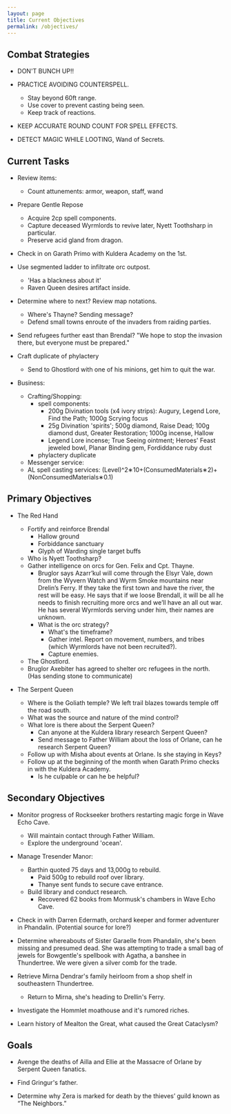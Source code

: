 ```yaml
---
layout: page
title: Current Objectives
permalink: /objectives/
---
```

## Combat Strategies

- DON'T BUNCH UP!!

- PRACTICE AVOIDING COUNTERSPELL.
  - Stay beyond 60ft range.
  - Use cover to prevent casting being seen.
  - Keep track of reactions.

- KEEP ACCURATE ROUND COUNT FOR SPELL EFFECTS.

- DETECT MAGIC WHILE LOOTING, Wand of Secrets.

## Current Tasks

- Review items: 
  - Count attunements: armor, weapon, staff, wand

- Prepare Gentle Repose
  - Acquire 2cp spell components.
  - Capture deceased Wyrmlords to revive later, Nyett Toothsharp in particular.
  - Preserve acid gland from dragon.

- Check in on Garath Primo with Kuldera Academy on the 1st.

- Use segmented ladder to infiltrate orc outpost.
  - 'Has a blackness about it'
  - Raven Queen desires artifact inside.

- Determine where to next? Review map notations.
  - Where's Thayne? Sending message?
  - Defend small towns enroute of the invaders from raiding parties.

- Send refugees further east than Brendal? "We hope to stop the invasion there, but everyone must be prepared."

- Craft duplicate of phylactery
  - Send to Ghostlord with one of his minions, get him to quit the war.

- Business:
  - Crafting/Shopping:
    - spell components: 
      - 200g Divination tools (x4 ivory strips): Augury, Legend Lore, Find the Path; 1000g Scrying focus
      - 25g Divination 'spirits'; 500g diamond, Raise Dead; 100g diamond dust, Greater Restoration; 1000g incense, Hallow
      - Legend Lore incense; True Seeing ointment; Heroes' Feast jeweled bowl, Planar Binding gem, Fordiddance ruby dust
    - phylactery duplicate
  - Messenger service:
  - AL spell casting services: (Level)^2∗10+(ConsumedMaterials∗2)+(NonConsumedMaterials∗0.1)


## Primary Objectives

- The Red Hand
  - Fortify and reinforce Brendal
    - Hallow ground
    - Forbiddance sanctuary
    - Glyph of Warding single target buffs
  - Who is Nyett Toothsharp?
  - Gather intelligence on orcs for Gen. Felix and Cpt. Thayne. 
    - Bruglor says Azarr’kul will come through the Elsyr Vale, down from the Wyvern Watch and Wyrm Smoke mountains near Drelin’s Ferry. If they take the first town and have the river, the rest will be easy. He says that if we loose Brendall, it will be all he needs to finish recruiting more orcs and we’ll have an all out war. He has several Wyrmlords serving under him, their names are unknown.
    - What is the orc strategy?
      - What's the timeframe?
      - Gather intel. Report on movement, numbers, and tribes (which Wyrmlords have not been recruited?).
      - Capture enemies.
  - The Ghostlord.
  - Bruglor Axebiter has agreed to shelter orc refugees in the north. (Has sending stone to communicate)

- The Serpent Queen
  - Where is the Goliath temple? We left trail blazes towards temple off the road south.
  - What was the source and nature of the mind control? 
  - What lore is there about the Serpent Queen? 
    - Can anyone at the Kuldera library research Serpent Queen?
    - Send message to Father William about the loss of Orlane, can he research Serpent Queen?
  - Follow up with Misha about events at Orlane. Is she staying in Keys?
  - Follow up at the beginning of the month when Garath Primo checks in with the Kuldera Academy.
    - Is he culpable or can he be helpful?


## Secondary Objectives

- Monitor progress of Rockseeker brothers restarting magic forge in Wave Echo Cave.
  - Will maintain contact through Father William.
  - Explore the underground 'ocean'.

- Manage Tresender Manor: 
  - Barthin quoted 75 days and 13,000g to rebuild.
    - Paid 500g to rebuild roof over library.
    - Thanye sent funds to secure cave entrance.
  - Build library and conduct research.
    - Recovered 62 books from Mormusk's chambers in Wave Echo Cave.

- Check in with Darren Edermath, orchard keeper and former adventurer in Phandalin. (Potential source for lore?)

- Determine whereabouts of Sister Garaelle from Phandalin, she's been missing and presumed dead. She was attempting to trade a small bag of jewels for Bowgentle's spellbook with Agatha, a banshee in Thundertree. We were given a silver comb for the trade.

- Retrieve Mirna Dendrar's family heirloom from a shop shelf in southeastern Thundertree. 
  - Return to Mirna, she's heading to Drellin's Ferry.

- Investigate the Hommlet moathouse and it's rumored riches.

- Learn history of Mealton the Great, what caused the Great Cataclysm?


## Goals

- Avenge the deaths of Ailla and Ellie at the Massacre of Orlane by Serpent Queen fanatics.

- Find Gringur's father.

- Determine why Zera is marked for death by the thieves’ guild known as “The Neighbors.”
